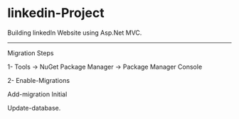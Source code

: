 # linkedin-Project
Building linkedIn Website using Asp.Net MVC.








--------------------------------------
 Migration Steps
 
 
1- Tools -> NuGet Package Manager -> Package Manager Console


2- Enable-Migrations
   
   
   Add-migration Initial
   
   
   Update-database.





